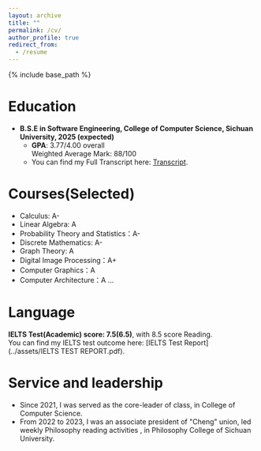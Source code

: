 ```yaml
---
layout: archive
title: ""
permalink: /cv/
author_profile: true
redirect_from:
  - /resume
---
```


{% include base_path %}

Education
======
* **B.S.E in Software Engineering, College of Computer Science, Sichuan University, 2025 (expected)**
  * **GPA**: 3.77/4.00 overall  
    Weighted Average Mark: 88/100
  * You can find my Full Transcript here: [Transcript](../assets/Transcript.pdf).



Courses(Selected)
======
* Calculus: A-
* Linear Algebra: A
* Probability Theory and Statistics：A-
* Discrete Mathematics: A-
* Graph Theory: A
* Digital Image Processing：A+
* Computer Graphics：A
* Computer Architecture：A
  ...

Language
======
**IELTS Test(Academic) score: 7.5(6.5)**, with 8.5 score Reading.  
You can find my IELTS test outcome here: [IELTS Test Report](../assets/IELTS TEST REPORT.pdf).


  
Service and leadership
======
* Since 2021, I was served as the core-leader of class, in College of Computer Science.
* From 2022 to 2023, I was an associate president of "Cheng" union, led weekly Philosophy reading activities , in Philosophy College of Sichuan University.
